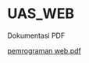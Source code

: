 # UAS_WEB

Dokumentasi PDF <p>
[pemrograman web.pdf](https://github.com/FatihGilangPrasetyo/UAS_WEB/files/6948541/pemrograman.web.pdf)

